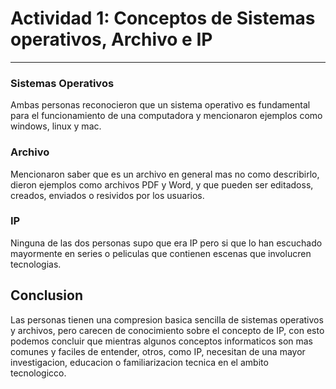# Actividad 1: Conceptos de Sistemas operativos, Archivo e IP
***
### Sistemas Operativos
Ambas personas reconocieron que un sistema operativo es fundamental para el funcionamiento de una computadora y mencionaron ejemplos como windows, linux y mac.

### Archivo
Mencionaron saber que es un archivo en general mas no como describirlo, dieron ejemplos como archivos PDF y Word, y que pueden ser editadoss, creados, enviados o resividos por los usuarios.

### IP
Ninguna de las dos personas supo que era IP pero si que lo han escuchado mayormente en series o peliculas que contienen escenas que involucren tecnologias.

## Conclusion
Las personas tienen una compresion basica sencilla de sistemas operativos y archivos, pero carecen de conocimiento sobre el concepto de IP, con esto podemos concluir que mientras algunos conceptos informaticos son mas comunes y faciles de entender, otros, como IP, necesitan de una mayor investigacion, educacion o familiarizacion tecnica en el ambito tecnologicco.